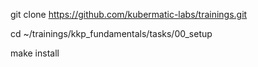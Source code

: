 
git clone https://github.com/kubermatic-labs/trainings.git 

cd ~/trainings/kkp_fundamentals/tasks/00_setup

make install

